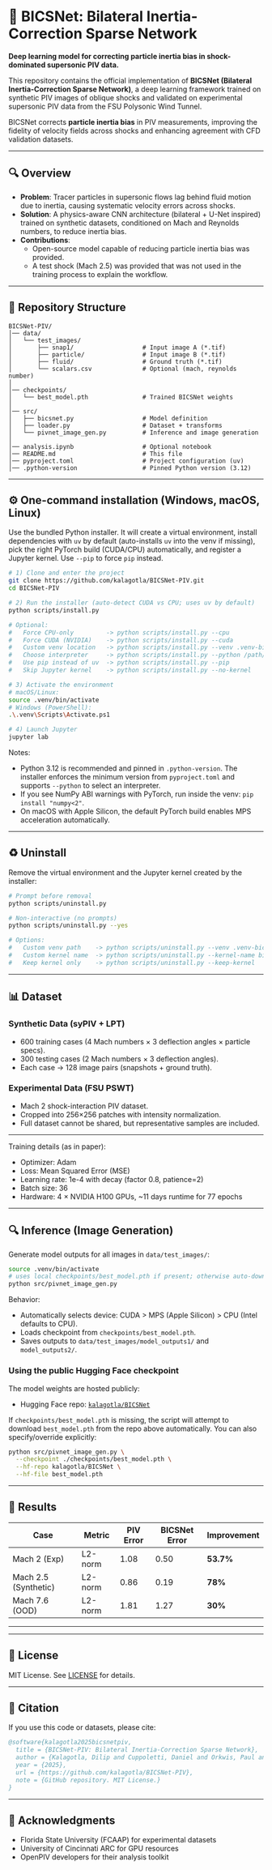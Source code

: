 # 📘 BICSNet: Bilateral Inertia-Correction Sparse Network

**Deep learning model for correcting particle inertia bias in shock-dominated supersonic PIV data.**

This repository contains the official implementation of **BICSNet (Bilateral Inertia-Correction Sparse Network)**, a deep learning framework trained on synthetic PIV images of oblique shocks and validated on experimental supersonic PIV data from the FSU Polysonic Wind Tunnel.

BICSNet corrects **particle inertia bias** in PIV measurements, improving the fidelity of velocity fields across shocks and enhancing agreement with CFD validation datasets.

---

## 🔍 Overview

- **Problem**: Tracer particles in supersonic flows lag behind fluid motion due to inertia, causing systematic velocity errors across shocks.  
- **Solution**: A physics-aware CNN architecture (bilateral + U-Net inspired) trained on synthetic datasets, conditioned on Mach and Reynolds numbers, to reduce inertia bias.  
- **Contributions**:
  - Open-source model capable of reducing particle inertia bias was provided.
  - A test shock (Mach 2.5) was provided that was not used in the training process to explain the workflow.

---

## 📂 Repository Structure

```
BICSNet-PIV/
│── data/
│   └── test_images/
│       ├── snap1/                   # Input image A (*.tif)
│       ├── particle/                # Input image B (*.tif)
│       ├── fluid/                   # Ground truth (*.tif)
│       └── scalars.csv              # Optional (mach, reynolds number)
│
│── checkpoints/
│   └── best_model.pth               # Trained BICSNet weights
│
│── src/
│   ├── bicsnet.py                   # Model definition
│   ├── loader.py                    # Dataset + transforms
│   └── pivnet_image_gen.py          # Inference and image generation
│
│── analysis.ipynb                   # Optional notebook
│── README.md                        # This file
│── pyproject.toml                   # Project configuration (uv)
│── .python-version                  # Pinned Python version (3.12)
```

---

## ⚙️ One-command installation (Windows, macOS, Linux)

Use the bundled Python installer. It will create a virtual environment, install dependencies with `uv` by default (auto-installs `uv` into the venv if missing), pick the right PyTorch build (CUDA/CPU) automatically, and register a Jupyter kernel. Use `--pip` to force `pip` instead.

```bash
# 1) Clone and enter the project
git clone https://github.com/kalagotla/BICSNet-PIV.git
cd BICSNet-PIV

# 2) Run the installer (auto-detect CUDA vs CPU; uses uv by default)
python scripts/install.py

# Optional:
#   Force CPU-only         -> python scripts/install.py --cpu
#   Force CUDA (NVIDIA)    -> python scripts/install.py --cuda
#   Custom venv location   -> python scripts/install.py --venv .venv-bicsnet
#   Choose interpreter     -> python scripts/install.py --python /path/to/python3.12
#   Use pip instead of uv  -> python scripts/install.py --pip
#   Skip Jupyter kernel    -> python scripts/install.py --no-kernel

# 3) Activate the environment
# macOS/Linux:
source .venv/bin/activate
# Windows (PowerShell):
.\.venv\Scripts\Activate.ps1

# 4) Launch Jupyter
jupyter lab
```

Notes:
- Python 3.12 is recommended and pinned in `.python-version`. The installer enforces the minimum version from `pyproject.toml` and supports `--python` to select an interpreter.
- If you see NumPy ABI warnings with PyTorch, run inside the venv: `pip install "numpy<2"`.
- On macOS with Apple Silicon, the default PyTorch build enables MPS acceleration automatically.

---

## ♻️ Uninstall

Remove the virtual environment and the Jupyter kernel created by the installer:

```bash
# Prompt before removal
python scripts/uninstall.py

# Non-interactive (no prompts)
python scripts/uninstall.py --yes

# Options:
#   Custom venv path    -> python scripts/uninstall.py --venv .venv-bicsnet
#   Custom kernel name  -> python scripts/uninstall.py --kernel-name bicsnet-piv
#   Keep kernel only    -> python scripts/uninstall.py --keep-kernel
```

---

## 📊 Dataset

### Synthetic Data (syPIV + LPT)
- 600 training cases (4 Mach numbers × 3 deflection angles × particle specs).  
- 300 testing cases (2 Mach numbers × 3 deflection angles).  
- Each case → 128 image pairs (snapshots + ground truth).  

### Experimental Data (FSU PSWT)
- Mach 2 shock-interaction PIV dataset.  
- Cropped into 256×256 patches with intensity normalization.  
- Full dataset cannot be shared, but representative samples are included.  

---


Training details (as in paper):  
- Optimizer: Adam  
- Loss: Mean Squared Error (MSE)  
- Learning rate: 1e-4 with decay (factor 0.8, patience=2)  
- Batch size: 36  
- Hardware: 4 × NVIDIA H100 GPUs, ~11 days runtime for 77 epochs  

---

## 🔍 Inference (Image Generation)

Generate model outputs for all images in `data/test_images/`:

```bash
source .venv/bin/activate
# uses local checkpoints/best_model.pth if present; otherwise auto-downloads from HF
python src/pivnet_image_gen.py
```

Behavior:
- Automatically selects device: CUDA > MPS (Apple Silicon) > CPU (Intel defaults to CPU).
- Loads checkpoint from `checkpoints/best_model.pth`.
- Saves outputs to `data/test_images/model_outputs1/` and `model_outputs2/`.

### Using the public Hugging Face checkpoint

The model weights are hosted publicly:

- Hugging Face repo: [`kalagotla/BICSNet`](https://huggingface.co/kalagotla/BICSNet/tree/main)

If `checkpoints/best_model.pth` is missing, the script will attempt to download `best_model.pth` from the repo above automatically. You can also specify/override explicitly:

```bash
python src/pivnet_image_gen.py \
  --checkpoint ./checkpoints/best_model.pth \
  --hf-repo kalagotla/BICSNet \
  --hf-file best_model.pth
```

---

## 📑 Results

| Case                  | Metric   | PIV Error | BICSNet Error | Improvement |
|-----------------------|----------|-----------|----------------|-------------|
| Mach 2 (Exp)          | L2-norm | 1.08      | 0.50           | **53.7%**   |
| Mach 2.5 (Synthetic)  | L2-norm | 0.86      | 0.19           | **78%**     |
| Mach 7.6 (OOD)        | L2-norm | 1.81      | 1.27           | **30%**     |

---

---

## 📜 License

MIT License. See [LICENSE](LICENSE) for details.

---

## 📌 Citation

If you use this code or datasets, please cite:

```bibtex
@software{kalagotla2025bicsnetpiv,
  title = {BICSNet-PIV: Bilateral Inertia-Correction Sparse Network},
  author = {Kalagotla, Dilip and Cuppoletti, Daniel and Orkwis, Paul and Hernandez-Lichtl, Kevin and Gustavsson, Jonas and Kumar, Rajan},
  year = {2025},
  url = {https://github.com/kalagotla/BICSNet-PIV},
  note = {GitHub repository. MIT License.}
}
```

---

## 🙏 Acknowledgments

- Florida State University (FCAAP) for experimental datasets  
- University of Cincinnati ARC for GPU resources  
- OpenPIV developers for their analysis toolkit
